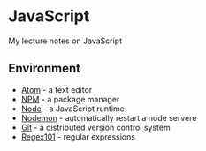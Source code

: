 # JavaScript
My lecture notes on JavaScript

## Environment

- [Atom](https://atom.io/) - a text editor
- [NPM](https://www.npmjs.com/) - a package manager
- [Node](https://nodejs.org/) - a JavaScript runtime
- [Nodemon](https://nodemon.io/) - automatically restart a node servere
- [Git](https://git-scm.com/) - a distributed version control system
- [Regex101](https://regex101.com/) - regular expressions


